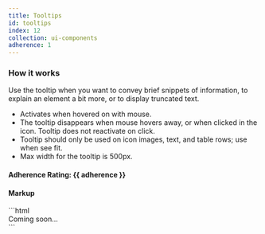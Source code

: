 ```yaml
---
title: Tooltips
id: tooltips
index: 12
collection: ui-components
adherence: 1
---
```

<div class="row">
  <div class="col-md-3">
    <h3>How it works</h3>
    <p>Use the tooltip when you want to convey brief snippets of information, to explain an element a bit more, or to display truncated text.</p>
    <ul>
      <li>Activates when hovered on with mouse. </li>
      <li>The tooltip disappears when mouse hovers away, or when clicked in the icon. Tooltip does not reactivate on click.</li>
      <li>Tooltip should only be used on icon images, text, and table rows; use when see fit.</li>
      <li>Max width for the tooltip is 500px.</li>
    </ul>
    <h4>Adherence Rating: {{ adherence }}</h4>
  </div>
  <div class="col-md-9">
    <h4>Markup</h4>
```html
   <div>Coming soon...</div>
```
  </div>
</div>
